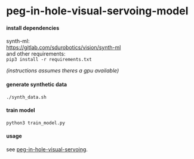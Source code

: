 # peg-in-hole-visual-servoing-model

#### install dependencies
synth-ml:  
https://gitlab.com/sdurobotics/vision/synth-ml  
and other requirements:  
``pip3 install -r requirements.txt``

*(instructions assumes theres a gpu available)*

#### generate synthetic data
``./synth_data.sh``

#### train model
``python3 train_model.py``


#### usage
see [peg-in-hole-visual-servoing](https://github.com/RasmusHaugaard/peg-in-hole-visual-servoing).